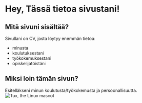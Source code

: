 # Hey, Tässä tietoa sivustani!
## Mitä sivuni sisältää?
Sivullani on CV, josta löytyy enemmän tietoa:
- minusta
- koulutuksestani
- työkokemuksestani
- opiskelijatöistäni

## Miksi loin tämän sivun?
Esitelläkseni minun koulutusta/työkokemusta ja persoonallisuutta. 
 ![Tux, the Linux mascot](/assets/images/tux.png)
